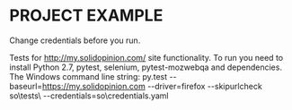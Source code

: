 PROJECT EXAMPLE
==========
Change credentials before you run.

Tests for http://my.solidopinion.com/ site functionality.
To run you need to install Python 2.7, pytest, selenium, pytest-mozwebqa and dependencies.
The Windows command line string:
py.test --baseurl=https://my.solidopinion.com --driver=firefox --skipurlcheck so\tests\  --credentials=so\credentials.yaml
